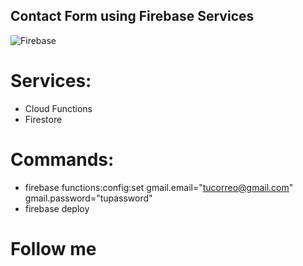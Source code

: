 ## Contact Form using Firebase Services
![Firebase](http://www.analiticaweb.es/wp-content/uploads/2017/03/Firebase.png)

# Services: 
-	Cloud Functions
-	Firestore

# Commands:
- firebase functions:config:set gmail.email="tucorreo@gmail.com" gmail.password="tupassword"
- firebase deploy

# Follow me
